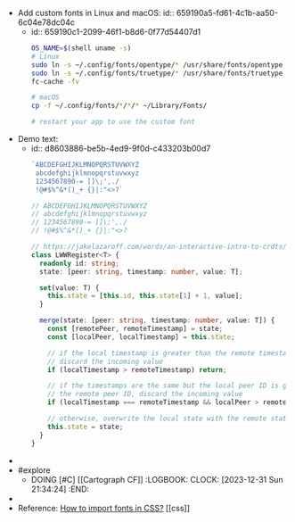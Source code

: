 - Add custom fonts in Linux and macOS:
  id:: 659190a5-fd61-4c1b-aa50-6c04e78dc04c
	- id:: 659190c1-2099-46f1-b8d6-0f77d54407d1
	  ```bash
	  OS_NAME=$(shell uname -s)
	  # Linux
	  sudo ln -s ~/.config/fonts/opentype/* /usr/share/fonts/opentype
	  sudo ln -s ~/.config/fonts/truetype/* /usr/share/fonts/truetype
	  fc-cache -fv
	  
	  # macOS
	  cp -f ~/.config/fonts/*/*/* ~/Library/Fonts/
	  
	  # restart your app to use the custom font
	  ```
- Demo text:
	- id:: d8603886-be5b-4ed9-9f0d-c433203b00d7
	  ```typescript
	  `ABCDEFGHIJKLMNOPQRSTUVWXYZ
	   abcdefghijklmnopqrstuvwxyz
	   1234567890-= []\;',./
	   !@#$%^&*()_+ {}|:"<>?`
	  
	  // ABCDEFGHIJKLMNOPQRSTUVWXYZ
	  // abcdefghijklmnopqrstuvwxyz
	  // 1234567890-= []\;',./
	  // !@#$%^&*()_+ {}|:"<>?
	  
	  // https://jakelazaroff.com/words/an-interactive-intro-to-crdts/
	  class LWWRegister<T> {
	    readonly id: string;
	    state: [peer: string, timestamp: number, value: T];
	  
	    set(value: T) {
	      this.state = [this.id, this.state[1] + 1, value];
	    }
	  
	    merge(state: [peer: string, timestamp: number, value: T]) {
	      const [remotePeer, remoteTimestamp] = state;
	      const [localPeer, localTimestamp] = this.state;
	  
	      // if the local timestamp is greater than the remote timestamp
	      // discard the incoming value
	      if (localTimestamp > remoteTimestamp) return;
	  
	      // if the timestamps are the same but the local peer ID is greater than
	      // the remote peer ID, discard the incoming value
	      if (localTimestamp === remoteTimestamp && localPeer > remotePeer) return;
	  
	      // otherwise, overwrite the local state with the remote state
	      this.state = state;
	    }
	  }
	  ```
-
- #explore
	- DOING [#C] [[Cartograph CF]]
	  :LOGBOOK:
	  CLOCK: [2023-12-31 Sun 21:34:24]
	  :END:
-
- Reference: [How to import fonts in CSS?](https://stackoverflow.com/a/11737293/7753274) [[css]]